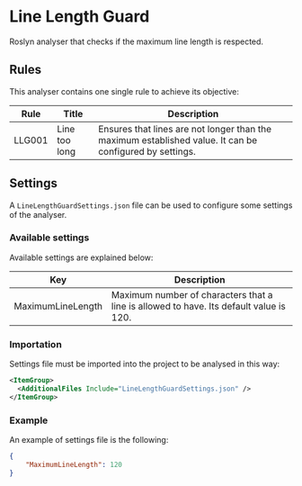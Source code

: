 # Line Length Guard

Roslyn analyser that checks if the maximum line length is respected.

## Rules

This analyser contains one single rule to achieve its objective:

Rule|Title|Description
-|-|-
LLG001|Line too long|Ensures that lines are not longer than the maximum established value. It can be configured by settings.

## Settings

A `LineLengthGuardSettings.json` file can be used to configure some settings of the analyser.

### Available settings

Available settings are explained below:

Key|Description
-|-
MaximumLineLength|Maximum number of characters that a line is allowed to have. Its default value is 120.

### Importation

Settings file must be imported into the project to be analysed in this way:

```XML
<ItemGroup>
  <AdditionalFiles Include="LineLengthGuardSettings.json" />
</ItemGroup>
```

### Example

An example of settings file is the following:

```JSON
{
    "MaximumLineLength": 120
}
```